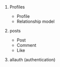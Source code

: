 1. Profiles
    - Profile
    - Relationship model

2. posts
    - Post
    - Comment
    - Like

3. allauth (authentication)

